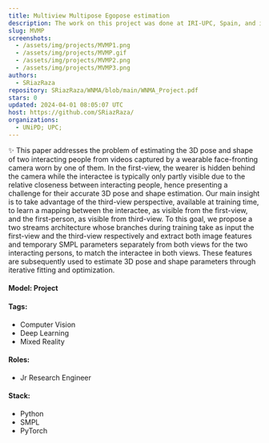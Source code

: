 ```yaml
---
title: Multiview Multipose Egopose estimation
description: The work on this project was done at IRI-UPC, Spain, and it addresses the problem of multi-person multi-view 3D pose estimation of both second person and camera-wearer in videos captured by a wearable camera.
slug: MVMP
screenshots:
  - /assets/img/projects/MVMP1.png
  - /assets/img/projects/MVMP.gif
  - /assets/img/projects/MVMP2.png
  - /assets/img/projects/MVMP3.png
authors:
  - SRiazRaza
repository: SRiazRaza/WNMA/blob/main/WNMA_Project.pdf
stars: 0
updated: 2024-04-01 08:05:07 UTC
host: https://github.com/SRiazRaza/
organizations:
  - UNiPD; UPC;
---
```


✨ This paper addresses the problem of estimating the 3D pose and shape of two interacting people from videos captured by a wearable face-fronting camera worn by one of them. In the first-view, the wearer is hidden behind the camera while the interactee is typically only partly visible due to the relative closeness between interacting people, hence presenting a challenge for their accurate 3D pose and shape estimation. Our main insight is to take advantage of the third-view perspective, available at training time, to learn a mapping between the interactee, as visible from the first-view, and the first-person, as visible from third-view. To this goal, we propose a two streams architecture whose branches during training take as input the first-view and the third-view respectively and extract both image features and temporary SMPL parameters separately from both views for the two interacting persons, to match the interactee in both views. These features are   subsequently used to estimate 3D pose and shape parameters through iterative fitting and optimization.

#### Model: Project

#### Tags:
  - Computer Vision
  - Deep Learning
  - Mixed Reality

#### Roles:
  - Jr Research Engineer

#### Stack:
  - Python
  - SMPL
  - PyTorch
